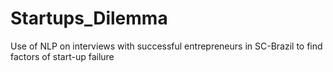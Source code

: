 # Startups_Dilemma
Use of NLP on interviews with successful entrepreneurs in SC-Brazil to find factors of start-up failure
